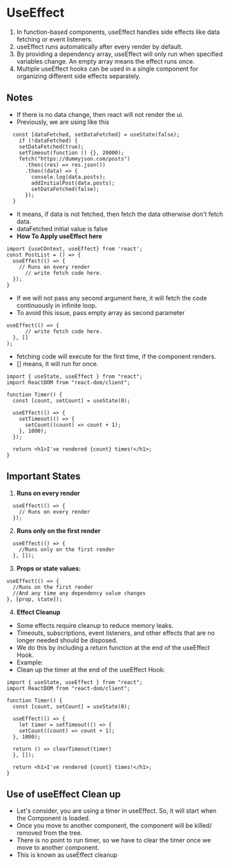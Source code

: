 # UseEffect

1. In function-based components, useEffect handles
   side effects like data fetching or event listeners.
2. useEffect runs automatically after every render by
   default.
3. By providing a dependency array, useEffect will only
   run when specified variables change. An empty array
   means the effect runs once.
4. Multiple useEffect hooks can be used in a single
   component for organizing different side effects
   separately.

## Notes

- If there is no data change, then react will not render the ui.
- Previously, we are using like this

```
  const [dataFetched, setDataFetched] = useState(false);
    if (!dataFetched) {
    setDataFetched(true);
    setTimeout(function () {}, 20000);
    fetch("https://dummyjson.com/posts")
      .then((res) => res.json())
      .then((data) => {
        console.log(data.posts);
        addInitialPost(data.posts);
        setDataFetched(false);
      });
  }
```

- It means, if data is not fetched, then fetch the data otherwise don't fetch data.
- dataFetched initial value is false
- **How To Apply useEffect here**

```
import {useCOntext, useEffect} from 'react';
const PostList = () => {
  useEffect(() => {
    // Runs on every render
      // write fetch code here.
  });
}
```

- If we will not pass any second argument here, it will fetch the code continuously in infinite loop.
- To avoid this issue, pass empty array as second parameter

```
useEffect(() => {
      // write fetch code here.
  }, []
);
```

- fetching code will execute for the first time, if the component renders.
- [] means, it will run for once.

```
import { useState, useEffect } from "react";
import ReactDOM from "react-dom/client";

function Timer() {
  const [count, setCount] = useState(0);

  useEffect(() => {
    setTimeout(() => {
      setCount((count) => count + 1);
    }, 1000);
  });

  return <h1>I've rendered {count} times!</h1>;
}
```

## Important States

1. **Runs on every render**

```
  useEffect(() => {
    // Runs on every render
  });
```

2. **Runs only on the first render**

```
  useEffect(() => {
    //Runs only on the first render
  }, []);
```

3. **Props or state values:**

```
useEffect(() => {
  //Runs on the first render
  //And any time any dependency value changes
}, [prop, state]);
```

4. **Effect Cleanup**

- Some effects require cleanup to reduce memory leaks.
- Timeouts, subscriptions, event listeners, and other effects that are no longer needed should be disposed.
- We do this by including a return function at the end of the useEffect Hook.
- Example:
- Clean up the timer at the end of the useEffect Hook:

```
import { useState, useEffect } from "react";
import ReactDOM from "react-dom/client";

function Timer() {
  const [count, setCount] = useState(0);

  useEffect(() => {
    let timer = setTimeout(() => {
    setCount((count) => count + 1);
  }, 1000);

  return () => clearTimeout(timer)
  }, []);

  return <h1>I've rendered {count} times!</h1>;
}
```

## Use of useEffect Clean up

- Let's consider, you are using a timer in useEffect. So, it will start when the Component is loaded.
- Once you move to another component, the component will be killed/ removed from the tree.
- There is no point to run timer, so we have to clear the timer once we move to another component.
- This is known as useEffect cleanup
